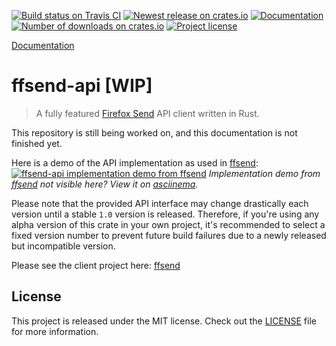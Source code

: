 [![Build status on Travis CI][travis-master-badge]][travis-link]
[![Newest release on crates.io][crate-version-badge]][crate-link]
[![Documentation][docs-badge]][docs]
[![Number of downloads on crates.io][crate-download-badge]][crate-link]
[![Project license][crate-license-badge]](LICENSE)

[Documentation][docs]

[crate-link]: https://crates.io/crates/ffsend-api
[crate-download-badge]: https://img.shields.io/crates/d/ffsend-api.svg
[crate-version-badge]: https://img.shields.io/crates/v/ffsend-api.svg
[crate-license-badge]: https://img.shields.io/crates/l/ffsend-api.svg
[docs]: https://docs.rs/ffsend-api
[docs-badge]: https://docs.rs/ffsend-api/badge.svg
[travis-master-badge]: https://travis-ci.org/timvisee/ffsend-api.svg?branch=master
[travis-link]: https://travis-ci.org/timvisee/ffsend-api
[docs]: https://docs.rs/ffsend-api

# ffsend-api [WIP]
> A fully featured [Firefox Send][send] API client written in Rust.

This repository is still being worked on,
and this documentation is not finished yet.

Here is a demo of the API implementation as used in [ffsend][ffsend]:  
[![ffsend-api implementation demo from ffsend][ffsend-usage-demo-svg]][ffsend-usage-demo-asciinema]
_Implementation demo from [ffsend][ffsend] not visible here?
View it on [asciinema][ffsend-usage-demo-asciinema]._

Please note that the provided API interface may change drastically each version
until a stable `1.0` version is released. Therefore, if you're using any alpha
version of this crate in your own project, it's recommended to select a fixed
version number to prevent future build failures due to a newly released but
incompatible version. 

Please see the client project here: [ffsend][ffsend]

## License
This project is released under the MIT license.
Check out the [LICENSE](LICENSE) file for more information.

[ffsend]: https://github.com/timvisee/ffsend
[ffsend-usage-demo-asciinema]: https://asciinema.org/a/182225
[ffsend-usage-demo-svg]: https://cdn.rawgit.com/timvisee/ffsend/6e8ef55b/res/demo.svg
[send]: https://send.firefox.com/
